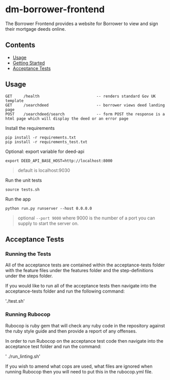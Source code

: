 # dm-borrower-frontend

The Borrower Frontend provides a website for Borrower to view and sign their
mortgage deeds online.

## Contents
- [Usage](#usage)
- [Getting Started](#getting-started)
- [Acceptance Tests](#acceptance-tests)

## Usage
```
GET     /health                         -- renders standard Gov UK template
GET     /searchdeed                     -- borrower views deed landing page
POST    /searchdeed/search              -- form POST the response is a html page which will display the deed or an error page
```

Install the requirements
```
pip install -r requirements.txt
pip install -r requirements_test.txt
```

Optional: export variable for deed-api
```
export DEED_API_BASE_HOST=http://localhost:8000
```

> default is localhost:9030

Run the unit tests
```
source tests.sh
```

Run the app
```
python run.py runserver --host 0.0.0.0
```
> optional ```--port 9000``` where 9000 is the number of a port you can supply to start the server on.

## Acceptance Tests

### Running the Tests

All of the acceptance tests are contained within the acceptance-tests folder with the feature files under the features folder and the step-definitions under the steps folder.

If you would like to run all of the acceptance tests then navigate into the acceptance-tests folder and run the following command:

'./test.sh'

### Running Rubocop

Rubocop is ruby gem that will check any ruby code in the repository against the ruby style guide and then provide a report of any offenses.

In order to run Rubocop on the acceptance test code then navigate into the acceptance test folder and run the command:

' ./run_linting.sh'

If you wish to amend what cops are used, what files are ignored when running Rubocop then you will need to put this in the rubocop.yml file.
